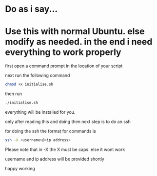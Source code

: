 # Do as i say...

# Use this with normal Ubuntu. else modify as needed. in the end i need everything to work properly

first open a command prompt in the location of your script

next run the following command

```bash
chmod +x initialise.sh
```

then run 

```bash
./initialise.sh
```

everything will be installed for you. 

only after reading this and doing then next step is to do an ssh

for doing the ssh the format for commands is

```bash
ssh -X <username>@<ip address>
```

Please note that in -X the X must be caps. else it wont work

username and ip address will be provided shortly

happy working